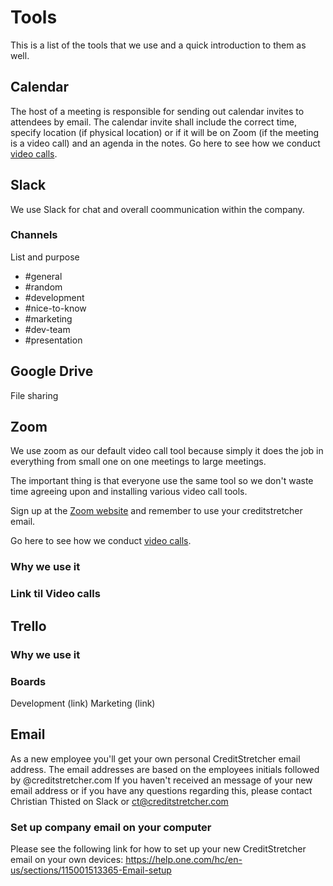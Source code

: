 # Tools
This is a list of the tools that we use and a quick introduction to them as well.
## Calendar
The host of a meeting is responsible for sending out calendar invites to attendees by email.
The calendar invite shall include the correct time, specify location (if physical location) or if it will be on Zoom (if the meeting is a video call) and an agenda in the notes. 
Go here to see how we conduct [video calls](https://github.com/creditstretcher/handbook/blob/master/working-remotely.md#video-calls).
## Slack
We use Slack for chat and overall coommunication within the company.
### Channels
List and purpose
- #general
- #random
- #development
- #nice-to-know
- #marketing
- #dev-team
- #presentation
## Google Drive
File sharing
## Zoom 
We use zoom as our default video call tool because simply it does the job in everything from small one on one meetings to large meetings. 

The important thing is that everyone use the same tool so we don't waste time agreeing upon and installing various video call tools. 

Sign up at the [Zoom website](https://zoom.us/) and remember to use your creditstretcher email.

Go here to see how we conduct [video calls](https://github.com/creditstretcher/handbook/blob/master/working-remotely.md#video-calls).
### Why we use it
### Link til Video calls
## Trello
### Why we use it	
### Boards
Development (link)
Marketing (link)
## Email 
As a new employee you'll get your own personal CreditStretcher email address. The email addresses are based on the employees initials followed by @creditstretcher.com
If you haven't received an message of your new email address or if you have any questions regarding this, please contact Christian Thisted on Slack or ct@creditstretcher.com
### Set up company email on your computer
Please see the following link for how to set up your new CreditStretcher email on your own devices:
https://help.one.com/hc/en-us/sections/115001513365-Email-setup
